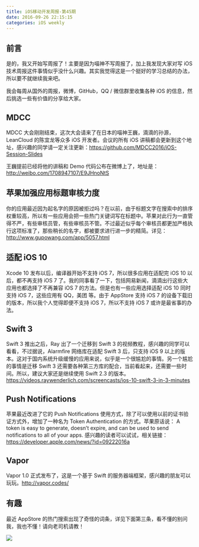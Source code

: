```yaml
---
title: iOS移动开发周报-第45期
date: 2016-09-26 22:15:15
categories: iOS weekly
---
```


## 前言

是的，我又开始写周报了！主要是因为喵神不写周报了，加上我发现大家对写 iOS 技术周报这件事情似乎没什么兴趣。其实我觉得这是一个挺好的学习总结的办法，所以要不就继续我来吧。

我会每周从国外的周报，微博，GitHub，QQ / 微信群里收集各种 iOS 的信息，然后挑选一些有价值的分享给大家。

## MDCC

MDCC 大会刚刚结束，这次大会请来了在日本的喵神王巍，滴滴的孙源，LeanCloud 的陈宜龙等众多 iOS 开发者。会议的所有 iOS 讲稿都会更新到这个地址，感兴趣的同学请一定关注更新：<https://github.com/MDCC2016/iOS-Session-Slides>

王巍提前已经将他的讲稿和 Demo 代码公布在微博上了，地址是：<http://weibo.com/1708947107/E9JHnoNtS>

## 苹果加强应用标题审核力度

你的应用最近因为起名字的原因被拒过吗？在以前，由于标题文字在搜索中的排序权重较高，所以有一些应用会把一些热门关键词写在标题中。苹果对此行为一直管得不严，有些审核员管，有些审核员不管。不过最近似乎每个审核员都更加严格执行这项标准了，那些稍长的名字，都被要求进行进一步的精简。详见：<http://www.gupowang.com/app/5057.html>

## 适配 iOS 10

Xcode 10 发布以后，编译器开始不支持 iOS 7，所以很多应用在适配完 iOS 10 以后，都不再支持 iOS 7 了。我的同事看了一下，包括网易新闻，滴滴出行这些大应用也都选择了不再兼容 iOS 7 的方法。但是也有一些应用选择适配 iOS 10 同时支持 iOS 7，这些应用有 QQ，美团 等。由于 AppStore 支持 iOS 7 的设备下载旧的版本，所以我个人觉得即便不支持 iOS 7，所以不支持 iOS 7 或许是最省事的办法。

## Swift 3

Swift 3 推出之后，Ray 出了一个迁移到 Swift 3 的视频教程，感兴趣的同学可以看看，不过据说，Alarmfire 网络库在适配 Swift 3 后，只支持 iOS 9 以上的版本。这对于国内系统升级缓慢的应用来说，似乎是一个很尴尬的事情。另一个尴尬的事情是迁移 Swift 3 还需要各种第三方库的配合，当前看起来，还需要一些时间。所以，建议大家还是继续使用 Swift 2.3  的版本。<https://videos.raywenderlich.com/screencasts/ios-10-swift-3-in-3-minutes>

## Push Notifications

苹果最近改进了它的 Push Notifications 使用方式，除了可以使用以前的证书验证方式外，增加了一种名为 Token Authentication 的方式。苹果原话说： A token is easy to generate, doesn’t expire, and can be used to send notifications to all of your apps. 感兴趣的读者可以试试，相关链接：<https://developer.apple.com/news/?id=09222016a>

## Vapor

Vapor 1.0 正式发布了，这是一个基于 Swift 的服务器端框架，感兴趣的朋友可以玩玩。<http://vapor.codes/>

## 有趣

最近 AppStore 的热门搜索出现了奇怪的词条，详见下面第三条，看不懂的别问我，我也不懂！请向老司机请教！

![](http://ww2.sinaimg.cn/mw690/65dc76a3jw1f7zsq678yij20qo1bf410.jpg)


